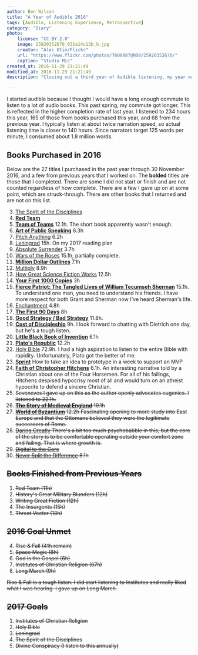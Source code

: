 ```yaml
---
author: Ben Wilson
title: "A Year of Audible 2016"
tags: [Audible, Listening Experience, Retrospective]
category: "Diary"
photo:
    license: "CC BY 2.0"
    image: 25920352670_031a14c13b_b.jpg
    creator: "Alec Utin/Flickr"
    url: "https://www.flickr.com/photos/7609887@N08/25920352670/"
    caption: "Studio Mic"
created_at: 2016-11-29 21:21:49
modified_at: 2016-11-29 21:21:49
description: "Closing out a third year of Audible listening, my year was focused on history."

---
```


I started audible because I thought I would have a long enough commute to listen to a lot of audio books. This past spring, my commute got longer. This is reflected in the higher completion rate of last year. I listened to 234 hours this year, 165 of those from books purchased this year, and 68 from the previous year. I typically listen at about twice narration speed, so actual listening time is closer to 140 hours. Since narrators target 125 words per minute, I consumed about 1.8 million words.

<!-- more -->

## Books Purchased in 2016

Below are the 27 titles I purchased in the past year through 30 November 2016, and a few from previous years that I worked on. The **bolded** titles are those that I completed. There are some I did not start or finish and are not counted regardless of how complete. There are a few I gave up on at some point, which are struck-through. There are other books that I returned and are not on this list.


3. [The Spirit of the Disciplines](http://amzn.to/2hZA9c5)
5. **[Red Team](http://amzn.to/2iamcst)**
6. **[Team of Teams](http://www.audible.com/pd/Business/Team-of-Teams-Audiobook/B00UVX3HRE)** 12.1h. The short book apparently wasn't enough.
7. **[Art of Public Speaking](http://www.audible.com/pd/Self-Development/The-Art-of-Public-Speaking-Lessons-from-the-Greatest-Speeches-in-History-Audiobook/B00DIFFY6E)** 6.3h
8. [Pitch Anything](http://www.audible.com/pd/Business/Pitch-Anything-Audiobook/B00B3XOPVI) 6.2h
9. [Leningrad](http://www.audible.com/pd/History/Leningrad-Audiobook/B00BNKAJCU) 15h. On my 2017 reading plan
10. [Absolute Surrender](http://www.audible.com/pd/Religion-Spirituality/Absolute-Surrender-Audiobook/B002V8HCNM) 3.7h
11. [Wars of the Roses](http://www.audible.com/pd/History/The-Wars-of-the-Roses-Audiobook/B00OHX9OBW) 15.1h, partially complete.
12. **[Million Dollar Outlines](http://www.audible.com/pd/Self-Development/Million-Dollar-Outlines-Audiobook/B00FA79AOA)** 7.1h
13. [Multiply](http://www.audible.com/pd/Religion-Spirituality/Multiply-Audiobook/B009ZOO116) 8.9h
14. [How Great Science Fiction Works](http://www.audible.com/pd/Sci-Fi-Fantasy/How-Great-Science-Fiction-Works-Audiobook/B01A1F8GSG) 12.5h
15. **[Your First 1000 Copies](http://www.audible.com/pd/Business/Your-First-1000-Copies-Audiobook/B00G3EHIAM)** 3h
16. **[Fierce Patriot: The Tangled Lives of William Tecumseh Sherman](http://www.audible.com/pd/Bios-Memoirs/Fierce-Patriot-Audiobook/B00LFVJQN0)** 15.1h. To understand one man, you need to understand his friends. I have more respect for both Grant and Sherman now I've heard Sherman's life.
17. [Enchantment](http://www.audible.com/pd/Business/Enchantment-Audiobook/B004QOUTUW) 4.8h
18. **[The First 90 Days](http://www.audible.com/pd/Business/The-First-90-Days-Updated-and-Expanded-Audiobook/B00CDVYKUA)** 8h
19. **[Good Strategy / Bad Strategy](http://www.audible.com/pd/Business/Good-Strategy-Bad-Strategy-Audiobook/B006W15GVE)** 11.8h.
20. **[Cost of Discipleship](http://www.audible.com/pd/Religion-Spirituality/The-Cost-of-Discipleship-Audiobook/B002V8L1SE)** 9h. I look forward to chatting with Dietrich one day, but he's a tough listen.
22. **[Little Black Book of Invention](http://www.audible.com/pd/Business/The-Little-Black-Book-of-Innovation-Audiobook/B006TCIVFE)** 6.1h
23. **[Plato's Republic](http://www.audible.com/pd/Classics/Platos-Republic-Audiobook/B00DG67A0S)** 12.2h
24. [Holy Bible](http://www.audible.com/pd/Religion-Spirituality/The-Holy-Bible-Holman-Christian-Standard-Bible-HCSB-Audiobook/B00DWHRI94) 72.9h. I had a high aspiration to listen to the entire Bible with rapidity. Unfortunately, Plato got the better of me.
25. **[Sprint](http://www.audible.com/pd/Business/Sprint-Audiobook/B019R2DSDM)** How to take an idea to prototype in a week to support an MVP
26. **[Faith of Christopher Hitchens](http://www.audible.com/pd/Bios-Memoirs/The-Faith-of-Christopher-Hitchens-Audiobook/B01D96LOPG)** 6.1h. An interesting narrative told by a Christian about one of the Four Horsemen. For all of his failings, Hitchens despised hypocrisy most of all and would turn on an atheist hypocrite to defend a sincere Christian.
26. <s>Seveneves<s> I gave up on this as the author openly advocates eugenics. I listened to 22.1h.
27. **[The Story of Medieval England](http://www.audible.com/pd/History/The-Story-of-Medieval-England-From-King-Arthur-to-the-Tudor-Conquest-Audiobook/B00DGBC6Y8)** 19.1h
28. **[World of Byzantium](http://www.audible.com/pd/History/The-World-of-Byzantium-Audiobook/B00DJ8JAY2)** 12.2h Fascinating opening to more study into East Europe and that the Ottomans believed they were the legitimate successors of Rome.
29. [Daring Greatly](https://www.audible.com/pd/Daring-Greatly-Audiobook/B07DX9W2CG) There's a bit too much psychobabble in this, but the core of the story is to be comfortable operating outside your comfort zone and failing. That is where growth is.
30. [Digital to the Core](http://www.audible.com/pd/Business/Digital-to-the-Core-Audiobook/B017TEVNYQ)
31. [Never Split the Difference](https://www.audible.com/pd/Never-Split-the-Difference-Audiobook/B01CF5O89G) 8.1h

## Books Finished from Previous Years

1. Red Team (11h)
2. History's Great Military Blunders (12h)
3. Writing Great Fiction (12h)
5. The Insurgents (15h)
10. Threat Vector (18h)

## 2016 Goal Unmet

4. Rise & Fall (41h remain)
6. Space Magic (8h)
7. God is the Gospel (6h)
8. Institutes of Christian Religion (67h)
9. Long March (9h)

Rise & Fall is a tough listen. I did start listening to Institutes and really liked what I was hearing. I gave up on Long March.

## 2017 Goals

1. Institutes of Christian Religion
2. Holy Bible
3. Leningrad
4. The Spirit of the Disciplines
5. Divine Conspiracy (I listen to this annually)

